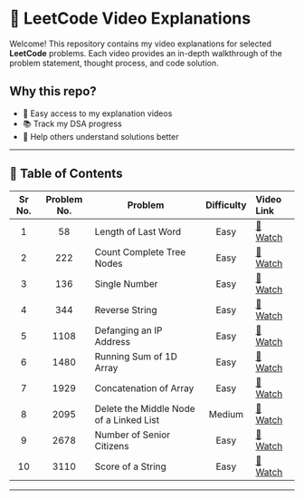 # 🧩 LeetCode Video Explanations

Welcome! This repository contains my video explanations for selected **LeetCode** problems. Each video provides an in-depth walkthrough of the problem statement, thought process, and code solution.

## Why this repo?

- 🔗 Easy access to my explanation videos
- 📚 Track my DSA progress
- 🎯 Help others understand solutions better

---

## 📌 Table of Contents

| Sr No. | Problem No. | Problem | Difficulty | Video Link |
|:------:|:------------:|--------|:----------:|:-----------|
| 1 | 58 | Length of Last Word | Easy | [🎥 Watch](https://youtu.be/Ql9Xh_jAv4U?feature=shared) |
| 2 | 222 | Count Complete Tree Nodes | Easy | [🎥 Watch](https://youtu.be/LSWYQrgwy7s?feature=shared) |
| 3 | 136 | Single Number | Easy | [🎥 Watch]() |
| 4 | 344 | Reverse String | Easy | [🎥 Watch]() |
| 5 | 1108 | Defanging an IP Address | Easy | [🎥 Watch]() |
| 6 | 1480 | Running Sum of 1D Array | Easy | [🎥 Watch]() |
| 7 | 1929 | Concatenation of Array | Easy | [🎥 Watch]() |
| 8 | 2095 | Delete the Middle Node of a Linked List | Medium | [🎥 Watch]() |
| 9 | 2678 | Number of Senior Citizens | Easy | [🎥 Watch]() |
| 10 | 3110 | Score of a String | Easy | [🎥 Watch]() |


---

